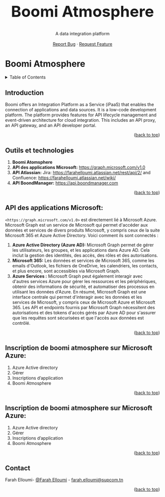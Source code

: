 <a name="readme-top"></a>
<!-- PROJECT LOGO --> 
<br />
<div align="center">
  <h1 style="font-size:50px">Boomi Atmosphere
    </h1>
  <p align="center">
    A data integration platform
    <br />
    <br />
    <a href="https://github.com/faraheloumi/Boomi-Atmosphere/issues/new?labels=bug&template=bug-report---.md">Report Bug</a>
    ·
    <a href="https://github.com/faraheloumi/Boomi-Atmosphere/issues/new?labels=enhancement&template=feature-request---.md">Request Feature</a>
  </p>
</div>


# Boomi Atmosphere
<!-- TABLE OF CONTENTS -->
<details>
  <summary>Table of Contents</summary>
  <ol>
    <li><a href="#about-the-project">Introduction</a></li>
    <li><a href="#features">Outils et technologies</a></li>
    <li><a href="#installation">API des applications Microsoft</a></li>
    <li><a href="#contributing">Inscription de boomi atmosphere sur Microsoft Azure </a></li>
    <li><a href="#contributing">Configuration de Postman </a></li>
    <li><a href="#contact">Contact</a></li>
  </ol>
</details>



## Introduction

Boomi offers an Integration Platform as a Service (iPaaS) that enables the connection of applications and data sources. It is a low-code development platform. The platform provides features for API lifecycle management and event-driven architecture for cloud integration. This includes an API proxy, an API gateway, and an API developer portal.

<p align="right">(<a href="#readme-top">back to top</a>)</p>


## Outils et technologies

1. **Boomi Atomsphere**
2. **API des applications Microsoft:** https://graph.microsoft.com/v1.0
3. **API Atlassian:** Jira: https://farahelloumi.atlassian.net/rest/api/2/ and Confluence: https://farahelloumi.atlassian.net/wiki/
4. **API BoondManager:** https://api.boondmanager.com
<p align="right">(<a href="#readme-top">back to top</a>)</p>

## API des applications Microsoft:
`<https://graph.microsoft.com/v1.0>` est directement lié à Microsoft Azure. Microsoft Graph est un service de Microsoft qui permet d'accéder aux données et services de divers produits Microsoft, y compris ceux de la suite Microsoft 365 et Azure Active Directory. Voici comment ils sont connectés :
1. **Azure Active Directory (Azure AD):** Microsoft Graph permet de gérer les utilisateurs, les groupes, et les applications dans Azure AD. Cela inclut la gestion des identités, des accès, des rôles et des autorisations.
2. **Microsoft 365:** Les données et services de Microsoft 365, comme les emails d'Outlook, les fichiers de OneDrive, les calendriers, les contacts, et plus encore, sont accessibles via Microsoft Graph.
3. **Azure Services :** Microsoft Graph peut également interagir avec d'autres services Azure pour gérer les ressources et les périphériques, obtenir des informations de sécurité, et automatiser des processus en utilisant les données d'Azure.
En résumé, Microsoft Graph est une interface centrale qui permet d'interagir avec les données et les services de Microsoft, y compris ceux de Microsoft Azure et Microsoft 365. Les API et endpoints fournis par Microsoft Graph nécessitent des autorisations et des tokens d'accès gérés par Azure AD pour s'assurer que les requêtes sont sécurisées et que l'accès aux données est contrôlé.
<p align="right">(<a href="#readme-top">back to top</a>)</p>

## Inscription de boomi atmosphere sur Microsoft Azure:
1. Azure Active directory
2. Gérer
3. Inscriptions d’application
4. Boomi Atmosphere
<p align="right">(<a href="#readme-top">back to top</a>)</p>

## Inscription de boomi atmosphere sur Microsoft Azure:
1. Azure Active directory
2. Gérer
3. Inscriptions d’application
4. Boomi Atmosphere
<p align="right">(<a href="#readme-top">back to top</a>)</p>



<!-- CONTACT -->

## Contact

Farah Elloumi- [@Farah Elloumi][linkedin-url] - farah.elloumi@supcom.tn <br/>
<p align="right">(<a href="#readme-top">back to top</a>)</p>

<!-- MARKDOWN LINKS & IMAGES -->
<!-- https://www.markdownguide.org/basic-syntax/#reference-style-links -->
[linkedin-shield]: https://img.shields.io/badge/-LinkedIn-black.svg?style=for-the-badge&logo=linkedin&colorB=555
[linkedin-url]: https://www.linkedin.com/in/farah-elloumi-735ab1269/

